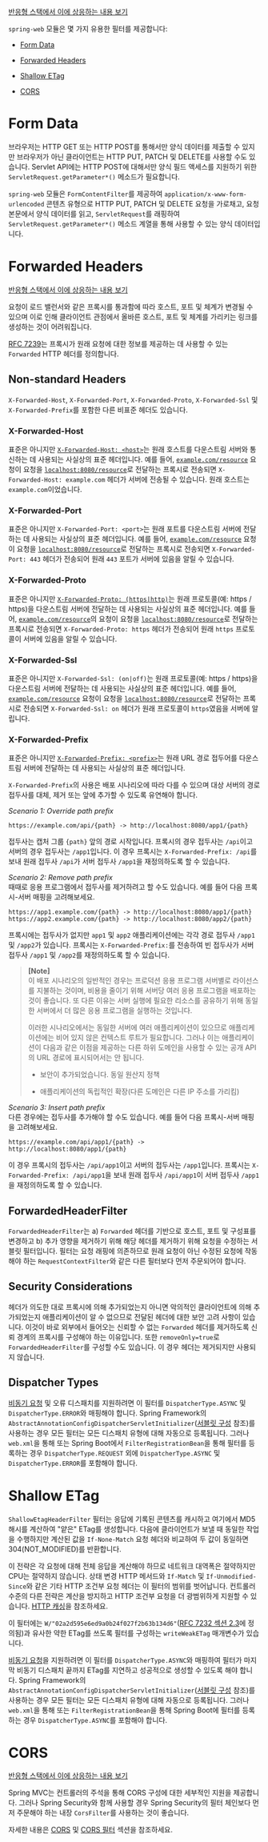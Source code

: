 <p><a href="https://docs.spring.io/spring-framework/reference/web/webflux/reactive-spring.html#webflux-filters">반응형 스택에서 이에 상응하는 내용 보기</a> </p>
<p><code>spring-web</code> 모듈은 몇 가지 유용한 필터를 제공합니다:</p>
<ul>
<li>
<p><a href="https://docs.spring.io/spring-framework/reference/web/webmvc/filters.html#filters-http-put">Form Data</a></p>
</li>
<li>
<p><a href="https://docs.spring.io/spring-framework/reference/web/webmvc/filters.html#filters-forwarded-headers">Forwarded Headers</a></p>
</li>
<li>
<p><a href="https://docs.spring.io/spring-framework/reference/web/webmvc/filters.html#filters-shallow-etag">Shallow ETag</a></p>
</li>
<li>
<p><a href="https://docs.spring.io/spring-framework/reference/web/webmvc/filters.html#filters-cors">CORS</a></p>
</li>
</ul>
<h1 id="form-data">Form Data</h1>
<p>브라우저는 HTTP GET 또는 HTTP POST를 통해서만 양식 데이터를 제출할 수 있지만 브라우저가 아닌 클라이언트는 HTTP PUT, PATCH 및 DELETE를 사용할 수도 있습니다. Servlet API에는 HTTP POST에 대해서만 양식 필드 액세스를 지원하기 위한 <code>ServletRequest.getParameter*()</code> 메소드가 필요합니다.</p>
<p><code>spring-web</code> 모듈은 <code>FormContentFilter</code>를 제공하여 <code>application/x-www-form-urlencoded</code> 콘텐츠 유형으로 HTTP PUT, PATCH 및 DELETE 요청을 가로채고, 요청 본문에서 양식 데이터를 읽고, <code>ServletRequest</code>를 래핑하여 <code>ServletRequest.getParameter*()</code> 메소드 계열을 통해 사용할 수 있는 양식 데이터입니다.</p>
<h1 id="forwarded-headers">Forwarded Headers</h1>
<p><a href="https://docs.spring.io/spring-framework/reference/web/webflux/reactive-spring.html#webflux-forwarded-headers">반응형 스택에서 이에 상응하는 내용 보기</a></p>
<p>요청이 로드 밸런서와 같은 프록시를 통과함에 따라 호스트, 포트 및 체계가 변경될 수 있으며 이로 인해 클라이언트 관점에서 올바른 호스트, 포트 및 체계를 가리키는 링크를 생성하는 것이 어려워집니다.</p>
<p><a href="https://datatracker.ietf.org/doc/html/rfc7239">RFC 7239</a>는 프록시가 원래 요청에 대한 정보를 제공하는 데 사용할 수 있는 <code>Forwarded</code> HTTP 헤더를 정의합니다.</p>
<h2 id="non-standard-headers">Non-standard Headers</h2>
<p><code>X-Forwarded-Host</code>, <code>X-Forwarded-Port</code>, <code>X-Forwarded-Proto</code>, <code>X-Forwarded-Ssl</code> 및 <code>X-Forwarded-Prefix</code>를 포함한 다른 비표준 헤더도 있습니다.</p>
<h3 id="x-forwarded-host">X-Forwarded-Host</h3>
<p>표준은 아니지만 <a href="https://developer.mozilla.org/en-US/docs/Web/HTTP/Headers/X-Forwarded-Host"><code>X-Forwarded-Host: &lt;host&gt;</code></a>는 원래 호스트를 다운스트림 서버와 통신하는 데 사용되는 사실상의 표준 헤더입니다. 예를 들어, <a href="https://example.com/resource"><code>example.com/resource</code></a> 요청이 요청을 <a href="http://localhost:8080/resource"><code>localhost:8080/resource</code></a>로 전달하는 프록시로 전송되면 <code>X-Forwarded-Host: example.com</code> 헤더가 서버에 전송될 수 있습니다. 원래 호스트는 <code>example.com</code>이었습니다.</p>
<h3 id="x-forwarded-port">X-Forwarded-Port</h3>
<p>표준은 아니지만 <code>X-Forwarded-Port: &lt;port&gt;</code>는 원래 포트를 다운스트림 서버에 전달하는 데 사용되는 사실상의 표준 헤더입니다. 예를 들어, <a href="https://example.com/resource"><code>example.com/resource</code></a> 요청이 요청을 <a href="http://localhost:8080/resource"><code>localhost:8080/resource</code></a>로 전달하는 프록시로 전송되면 <code>X-Forwarded-Port: 443</code> 헤더가 전송되어 원래 <code>443</code> 포트가 서버에 있음을 알릴 수 있습니다.</p>
<h3 id="x-forwarded-proto">X-Forwarded-Proto</h3>
<p>표준은 아니지만 <a href="https://developer.mozilla.org/en-US/docs/Web/HTTP/Headers/X-Forwarded-Proto"><code>X-Forwarded-Proto: (https|http)</code></a>는 원래 프로토콜(예: https / https)을 다운스트림 서버에 전달하는 데 사용되는 사실상의 표준 헤더입니다. 예를 들어, <a href="https://example.com/resource"><code>example.com/resource</code></a>의 요청이 요청을 <a href="http://localhost:8080/resource"><code>localhost:8080/resource</code></a>로 전달하는 프록시로 전송되면 <code>X-Forwarded-Proto: https</code> 헤더가 전송되어 원래 <code>https</code> 프로토콜이 서버에 있음을 알릴 수 있습니다. </p>
<h3 id="x-forwarded-ssl">X-Forwarded-Ssl</h3>
<p>표준은 아니지만 <code>X-Forwarded-Ssl: (on|off)</code>는 원래 프로토콜(예: https / https)을 다운스트림 서버에 전달하는 데 사용되는 사실상의 표준 헤더입니다. 예를 들어, <a href="https://example.com/resource"><code>example.com/resource</code></a> 요청이 요청을 <a href="http://localhost:8080/resource"><code>localhost:8080/resource</code></a>로 전달하는 프록시로 전송되면 <code>X-Forwarded-Ssl: on</code> 헤더가 원래 프로토콜이 <code>https</code>였음을 서버에 알립니다.</p>
<h3 id="x-forwarded-prefix">X-Forwarded-Prefix</h3>
<p>표준은 아니지만 <a href="https://microsoft.github.io/reverse-proxy/articles/transforms.html#defaults"><code>X-Forwarded-Prefix: &lt;prefix&gt;</code></a>는 원래 URL 경로 접두어를 다운스트림 서버에 전달하는 데 사용되는 사실상의 표준 헤더입니다.</p>
<p><code>X-Forwarded-Prefix</code>의 사용은 배포 시나리오에 따라 다를 수 있으며 대상 서버의 경로 접두사를 대체, 제거 또는 앞에 추가할 수 있도록 유연해야 합니다.</p>
<p><em>Scenario 1: Override path prefix</em></p>
<pre><code class="language-null">https://example.com/api/{path} -&gt; http://localhost:8080/app1/{path}</code></pre>
<p>접두사는 캡처 그룹 <code>{path}</code> 앞의 경로 시작입니다. 프록시의 경우 접두사는 <code>/api</code>이고 서버의 경우 접두사는 <code>/app1</code>입니다. 이 경우 프록시는 <code>X-Forwarded-Prefix: /api</code>를 보내 원래 접두사 <code>/api</code>가 서버 접두사 <code>/app1</code>을 재정의하도록 할 수 있습니다.</p>
<p><em>Scenario 2: Remove path prefix</em><br>
때때로 응용 프로그램에서 접두사를 제거하려고 할 수도 있습니다. 예를 들어 다음 프록시-서버 매핑을 고려해보세요.</p>
<pre><code class="language-null">https://app1.example.com/{path} -&gt; http://localhost:8080/app1/{path}
https://app2.example.com/{path} -&gt; http://localhost:8080/app2/{path}</code></pre>
<p>프록시에는 접두사가 없지만 <code>app1</code> 및 <code>app2</code> 애플리케이션에는 각각 경로 접두사 <code>/app1</code> 및 <code>/app2</code>가 있습니다. 프록시는 <code>X-Forwarded-Prefix:</code>를 전송하여 빈 접두사가 서버 접두사 <code>/app1</code> 및 <code>/app2</code>를 재정의하도록 할 수 있습니다.</p>
<blockquote>
<p><strong>[Note]</strong><br>
이 배포 시나리오의 일반적인 경우는 프로덕션 응용 프로그램 서버별로 라이선스를 지불하는 것이며, 비용을 줄이기 위해 서버당 여러 응용 프로그램을 배포하는 것이 좋습니다. 또 다른 이유는 서버 실행에 필요한 리소스를 공유하기 위해 동일한 서버에서 더 많은 응용 프로그램을 실행하는 것입니다.</p>
<p>이러한 시나리오에서는 동일한 서버에 여러 애플리케이션이 있으므로 애플리케이션에는 비어 있지 않은 컨텍스트 루트가 필요합니다. 그러나 이는 애플리케이션이 다음과 같은 이점을 제공하는 다른 하위 도메인을 사용할 수 있는 공개 API의 URL 경로에 표시되어서는 안 됩니다.</p>
<ul>
<li>
<p>보안이 추가되었습니다. 동일 원산지 정책</p>
</li>
<li>
<p>애플리케이션의 독립적인 확장(다른 도메인은 다른 IP 주소를 가리킴)</p>
</li>
</ul>
</blockquote>
<p><em>Scenario 3: Insert path prefix</em><br>
다른 경우에는 접두사를 추가해야 할 수도 있습니다. 예를 들어 다음 프록시-서버 매핑을 고려해보세요.</p>
<pre><code class="language-null">https://example.com/api/app1/{path} -&gt; http://localhost:8080/app1/{path}</code></pre>
<p>이 경우 프록시의 접두사는 <code>/api/app1</code>이고 서버의 접두사는 <code>/app1</code>입니다. 프록시는 <code>X-Forwarded-Prefix: /api/app1</code>을 보내 원래 접두사 <code>/api/app1</code>이 서버 접두사 <code>/app1</code>을 재정의하도록 할 수 있습니다.</p>
<h2 id="forwardedheaderfilter">ForwardedHeaderFilter</h2>
<p><code>ForwardedHeaderFilter</code>는 a) <code>Forwarded</code> 헤더를 기반으로 호스트, 포트 및 구성표를 변경하고 b) 추가 영향을 제거하기 위해 해당 헤더를 제거하기 위해 요청을 수정하는 서블릿 필터입니다. 필터는 요청 래핑에 의존하므로 원래 요청이 아닌 수정된 요청에 작동해야 하는 <code>RequestContextFilter</code>와 같은 다른 필터보다 먼저 주문되어야 합니다.</p>
<h2 id="security-considerations">Security Considerations</h2>
<p>헤더가 의도한 대로 프록시에 의해 추가되었는지 아니면 악의적인 클라이언트에 의해 추가되었는지 애플리케이션이 알 수 없으므로 전달된 헤더에 대한 보안 고려 사항이 있습니다. 이것이 바로 외부에서 들어오는 신뢰할 수 없는 <code>Forwarded</code> 헤더를 제거하도록 신뢰 경계의 프록시를 구성해야 하는 이유입니다. 또한 <code>removeOnly=true</code>로 <code>ForwardedHeaderFilter</code>를 구성할 수도 있습니다. 이 경우 헤더는 제거되지만 사용되지 않습니다.</p>
<h2 id="dispatcher-types">Dispatcher Types</h2>
<p><a href="https://docs.spring.io/spring-framework/reference/web/webmvc/mvc-ann-async.html">비동기 요청</a> 및 오류 디스패치를 지원하려면 이 필터를 <code>DispatcherType.ASYNC</code> 및 <code>DispatcherType.ERROR</code>와 매핑해야 합니다. Spring Framework의 <code>AbstractAnnotationConfigDispatcherServletInitializer</code>(<a href="https://docs.spring.io/spring-framework/reference/web/webmvc/mvc-servlet/container-config.html">서블릿 구성</a> 참조)를 사용하는 경우 모든 필터는 모든 디스패치 유형에 대해 자동으로 등록됩니다. 그러나 <code>web.xml</code>을 통해 또는 Spring Boot에서 <code>FilterRegistrationBean</code>을 통해 필터를 등록하는 경우 <code>DispatcherType.REQUEST</code> 외에 <code>DispatcherType.ASYNC</code> 및 <code>DispatcherType.ERROR</code>를 포함해야 합니다.</p>
<h1 id="shallow-etag">Shallow ETag</h1>
<p><code>ShallowEtagHeaderFilter</code> 필터는 응답에 기록된 콘텐츠를 캐시하고 여기에서 MD5 해시를 계산하여 "얕은" ETag를 생성합니다. 다음에 클라이언트가 보낼 때 동일한 작업을 수행하지만 계산된 값을 <code>If-None-Match</code> 요청 헤더와 비교하여 두 값이 동일하면 304(NOT_MODIFIED)를 반환합니다.</p>
<p>이 전략은 각 요청에 대해 전체 응답을 계산해야 하므로 네트워크 대역폭은 절약하지만 CPU는 절약하지 않습니다. 상태 변경 HTTP 메서드와 <code>If-Match</code> 및 <code>If-Unmodified-Since</code>와 같은 기타 HTTP 조건부 요청 헤더는 이 필터의 범위를 벗어납니다. 컨트롤러 수준의 다른 전략은 계산을 방지하고 HTTP 조건부 요청을 더 광범위하게 지원할 수 있습니다. <a href="https://docs.spring.io/spring-framework/reference/web/webmvc/mvc-caching.html">HTTP 캐싱</a>을 참조하세요.</p>
<p>이 필터에는 <code>W/"02a2d595e6ed9a0b24f027f2b63b134d6"</code>(<a href="https://datatracker.ietf.org/doc/html/rfc7232#section-2.3">RFC 7232 섹션 2.3</a>에 정의됨)과 유사한 약한 ETag를 쓰도록 필터를 구성하는 <code>writeWeakETag</code> 매개변수가 있습니다.</p>
<p><a href="https://docs.spring.io/spring-framework/reference/web/webmvc/mvc-ann-async.html">비동기 요청</a>을 지원하려면 이 필터를 <code>DispatcherType.ASYNC</code>와 매핑하여 필터가 마지막 비동기 디스패치 끝까지 ETag를 지연하고 성공적으로 생성할 수 있도록 해야 합니다. Spring Framework의 <code>AbstractAnnotationConfigDispatcherServletInitializer</code>(<a href="https://docs.spring.io/spring-framework/reference/web/webmvc/mvc-servlet/container-config.html">서블릿 구성</a> 참조)를 사용하는 경우 모든 필터는 모든 디스패치 유형에 대해 자동으로 등록됩니다. 그러나 <code>web.xml</code>을 통해 또는 <code>FilterRegistrationBean</code>을 통해 Spring Boot에 필터를 등록하는 경우 <code>DispatcherType.ASYNC</code>를 포함해야 합니다.</p>
<h1 id="cors">CORS</h1>
<p><a href="https://docs.spring.io/spring-framework/reference/web/webflux/reactive-spring.html#webflux-filters-cors">반응형 스택에서 이에 상응하는 내용 보기</a></p>
<p>Spring MVC는 컨트롤러의 주석을 통해 CORS 구성에 대한 세부적인 지원을 제공합니다. 그러나 Spring Security와 함께 사용할 경우 Spring Security의 필터 체인보다 먼저 주문해야 하는 내장 <code>CorsFilter</code>를 사용하는 것이 좋습니다.</p>
<p>자세한 내용은 <a href="https://docs.spring.io/spring-framework/reference/web/webmvc-cors.html">CORS</a> 및 <a href="https://docs.spring.io/spring-framework/reference/web/webmvc-cors.html#mvc-cors-filter">CORS 필터</a> 섹션을 참조하세요.</p>